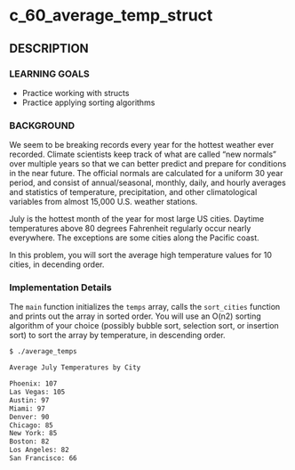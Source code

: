 # c_60_average_temp_struct

## DESCRIPTION

### LEARNING GOALS

- Practice working with structs
- Practice applying sorting algorithms

### BACKGROUND

We seem to be breaking records every year for the hottest weather ever recorded. Climate scientists keep track of what are called “new normals” over multiple years so that we can better predict and prepare for conditions in the near future. The official normals are calculated for a uniform 30 year period, and consist of annual/seasonal, monthly, daily, and hourly averages and statistics of temperature, precipitation, and other climatological variables from almost 15,000 U.S. weather stations.

July is the hottest month of the year for most large US cities. Daytime temperatures above 80 degrees Fahrenheit regularly occur nearly everywhere. The exceptions are some cities along the Pacific coast.

In this problem, you will sort the average high temperature values for 10 cities, in decending order.

### Implementation Details

The `main` function initializes the `temps` array, calls the `sort_cities` function and prints out the array in sorted order. You will use an O(n2) sorting algorithm of your choice (possibly bubble sort, selection sort, or insertion sort) to sort the array by temperature, in descending order.

```bash
$ ./average_temps

Average July Temperatures by City

Phoenix: 107
Las Vegas: 105
Austin: 97
Miami: 97
Denver: 90
Chicago: 85
New York: 85
Boston: 82
Los Angeles: 82
San Francisco: 66
```
